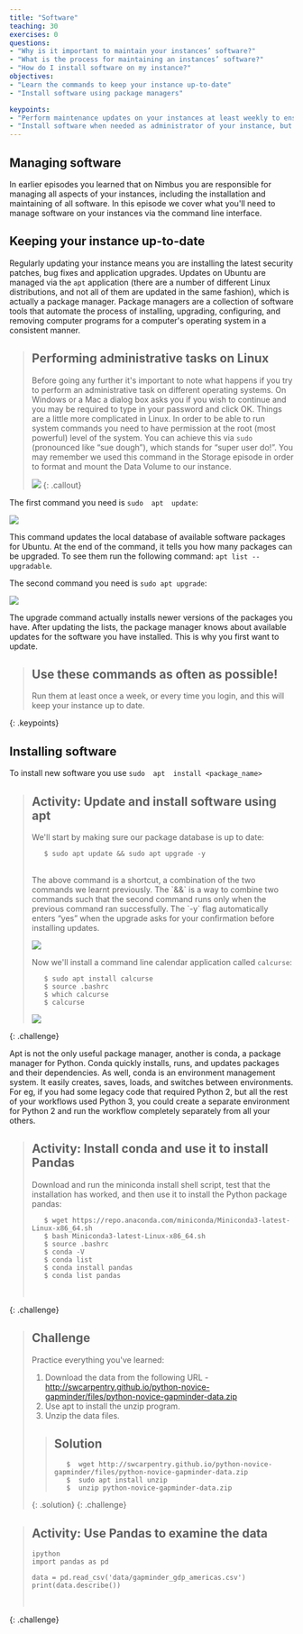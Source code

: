 ```yaml
---
title: "Software"
teaching: 30
exercises: 0
questions:
- "Why is it important to maintain your instances’ software?"
- "What is the process for maintaining an instances’ software?"
- "How do I install software on my instance?"
objectives:
- "Learn the commands to keep your instance up-to-date"
- "Install software using package managers"

keypoints:
- "Perform maintenance updates on your instances at least weekly to ensure the security and effectiveness of your software."
- "Install software when needed as administrator of your instance, but remind yourself that root commands have the potential to damage the system."
---
```


## Managing software

In earlier episodes you learned that on Nimbus you are responsible for managing all aspects of your instances, including the installation and maintaining of all software. In this episode we cover what you'll need to manage software on your instances via the command line interface.

## Keeping your instance up-to-date

Regularly updating your instance means you are installing the latest security patches, bug fixes and application upgrades. Updates on Ubuntu are managed via the `apt` application (there are a number of different Linux distributions, and not all of them are updated in the same fashion), which is actually a package manager. Package managers are a collection of software tools that automate the process of installing, upgrading, configuring, and removing computer programs for a computer's operating system in a consistent manner.

> ## Performing administrative tasks on Linux
> Before going any further it's important to note what happens if you try to perform an administrative task on different operating systems. On Windows or a Mac a dialog box asks you if you wish to continue and you may be required to type in your password and click OK. Things are a little more complicated in Linux. In order to be able to run system commands you need to have permission at the root (most powerful) level of the system. You can achieve this via `sudo` (pronounced like “sue dough”), which stands for “super user do!”. You may remember we used this command in the Storage episode in order to format and mount the Data Volume to our instance.
>
><kbd><img src="{{ page.root }}/fig/sandwich-1.png" /></kbd>
{: .callout}


The first command you need is `sudo  apt  update`:

<kbd><img src="{{ page.root }}/fig/apt_update.gif" /></kbd>

This command updates the local database of available software packages for Ubuntu. At the end of the command, it tells you how many packages can be upgraded.
To see them run the following command: `apt list --upgradable`.

The second command you need is `sudo apt upgrade`:

<kbd><img src="{{ page.root }}/fig/apt_upgrade.png" /></kbd>

The upgrade command actually installs newer versions of the packages you have. After updating the lists, the package manager knows about available updates for the software you have installed. This is why you first want to update.

> ## Use these commands as often as possible!
> Run them at least once a week, or every time you login, and this will keep your instance up to date.
>
{: .keypoints}



## Installing software

To install new software you use `sudo  apt  install <package_name>`


> ## Activity: Update and install software using apt
> We'll start by making sure our package database is up to date:
>~~~
>    $ sudo apt update && sudo apt upgrade -y
>~~~
> <br>
> The above command is a shortcut, a combination of the two commands we learnt previously. The `&&` is a way to combine two commands such that the second command runs only when the previous command ran successfully. The `-y` flag automatically enters “yes” when the upgrade asks for your confirmation before installing updates.
>
><kbd><img src="{{ page.root }}/fig/apt_update_upgrade.gif" /></kbd>
>
> Now we'll install a command line calendar application called `calcurse`:
>~~~
>    $ sudo apt install calcurse
>    $ source .bashrc
>    $ which calcurse
>    $ calcurse
>~~~
>
><kbd><img src="{{ page.root }}/fig/apt_calcurse.gif" /></kbd>
>
{: .challenge}

Apt is not the only useful package manager, another is conda, a package manager for Python. Conda quickly installs, runs, and updates packages and their dependencies. As well, conda is an environment management system. It easily creates, saves, loads, and switches between environments. For eg, if you had some legacy code that required Python 2, but all the rest of your workflows used Python 3, you could create a separate environment for Python 2 and run the workflow completely separately from all your others.

> ## Activity: Install conda and use it to install Pandas
> Download and run the miniconda install shell script, test that the installation has worked, and then use it to install the Python package pandas:
>~~~
>    $ wget https://repo.anaconda.com/miniconda/Miniconda3-latest-Linux-x86_64.sh
>    $ bash Miniconda3-latest-Linux-x86_64.sh
>    $ source .bashrc
>    $ conda -V
>    $ conda list
>    $ conda install pandas
>    $ conda list pandas
>~~~
> <br>
>
{: .challenge}

> ## Challenge
> Practice everything you've learned:
> 1. Download the data from the following URL - http://swcarpentry.github.io/python-novice-gapminder/files/python-novice-gapminder-data.zip
> 2. Use apt to install the unzip program.
> 3. Unzip the data files.
>
> > ## Solution
> >
> >~~~
> >    $  wget http://swcarpentry.github.io/python-novice-gapminder/files/python-novice-gapminder-data.zip
> >    $  sudo apt install unzip
> >    $  unzip python-novice-gapminder-data.zip
> >~~~
> >
> {: .solution}
{: .challenge}

> ## Activity: Use Pandas to examine the data
>
>~~~
> ipython
> import pandas as pd
>
>data = pd.read_csv('data/gapminder_gdp_americas.csv')
>print(data.describe())
>~~~
> <br>
>
{: .challenge}
